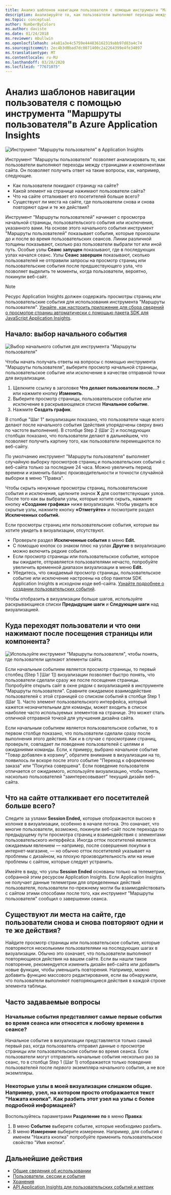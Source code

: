 ```yaml
---
title: Анализ шаблонов навигации пользователя с помощью инструмента "Маршруты пользователя"в Azure Application Insights | Документация Майкрософт
description: Анализируйте то, как пользователи выполняют переходы между страницами и компонентами веб-приложения.
ms.topic: conceptual
author: NumberByColors
ms.author: daviste
ms.date: 01/24/2018
ms.reviewer: mbullwin
ms.openlocfilehash: a4a81a3e4c5759e444836162319abb97d83a4c74
ms.sourcegitcommit: 2ec4b3d0bad7dc0071400c2a2264399e4fe34897
ms.translationtype: MT
ms.contentlocale: ru-RU
ms.lasthandoff: 03/28/2020
ms.locfileid: "77671075"
---
```

# <a name="analyze-user-navigation-patterns-with-user-flows-in-application-insights"></a>Анализ шаблонов навигации пользователя с помощью инструмента "Маршруты пользователя"в Azure Application Insights

![Инструмент "Маршруты пользователя" в Application Insights](./media/usage-flows/00001-flows.png)

Инструмент "Маршруты пользователя" позволяет анализировать то, как пользователи выполняют переходы между страницами и компонентами сайта. Он позволяет получить ответ на такие вопросы, как, например, следующие.

* Как пользователи покидают страницу на сайте?
* Какой элемент на странице нажимают пользователи сайта?
* Что на сайте отталкивает его посетителей больше всего?
* Существуют ли места на сайте, где пользователи снова и снова повторяют одни и те же действия?

Инструмент "Маршруты пользователей" начинает с просмотра начальной страницы, пользовательского события или исключения, указанного вами. На основе этого начального события инструмент "Маршруты пользователей" показывает события, которые произошли до и после во время пользовательских сеансов. Линии различной толщины показывают, сколько раз пользователи выбрали тот или иной путь. Особые узлы **Сеанс запущен** показывают, где в последующих узлах начался сеанс. Узлы **Сеанс завершен** показывают, сколько пользователей не отправили запросы на просмотр страниц или пользовательские события после предшествующего узла, что позволяет выделить те моменты, когда пользователи, вероятно, покинули веб-сайт.

> [!NOTE]
> Ресурс Application Insights должен содержать просмотры страниц или пользовательские события для использования инструмента "Маршруты пользователя". [Узнайте, как настроить приложение для сбора сведений о просмотре страниц автоматически с помощью пакета SDK для JavaScript Application Insights](../../azure-monitor/app/javascript.md).
>
>

## <a name="start-by-choosing-an-initial-event"></a>Начало: выбор начального события

![Выбор начального события для инструмента "Маршруты пользователя"](./media/usage-flows/00002-flows-initial-event.png)

Чтобы начать получать ответы на вопросы с помощью инструмента "Маршруты пользователя", выберите просмотр начальной страницы, пользовательское событие или исключение в качестве отправной точки для визуализации.

1. Щелкните ссылку в заголовке **Что делают пользователи после...?** или нажмите кнопку **Изменить**.
2. Выберите просмотр страницы, пользовательское событие или исключение в раскрывающемся списке **Начальное событие**.
3. Нажмите **Создать график**.

В столбце "Шаг 1" визуализации показано, что пользователи чаще всего делают после начального события (действия упорядочены сверху вниз по частоте выполнения). В столбце Step 2 (Шаг 2) и последующих столбцах показано, что пользователи делают в дальнейшем, что позволяет получить картину того, как пользователи перемещаются по веб-сайту.

По умолчанию инструмент "Маршруты пользователя" выполняет случайную выборку просмотров страниц и пользовательских событий с веб-сайта только за последние 24 часа. Можно увеличить период времени и изменить баланс производительности и точности случайной выборки в меню "Правка".

Чтобы скрыть ненужные просмотры страниц, пользовательские события и исключения, щелкните значок **X** для соответствующих узлов. После того как вы выбрали узлы, которые хотите скрыть, нажмите кнопку **«Создание графика»** ниже визуализации. Чтобы увидеть все скрытые узлы, нажмите кнопку **«Отметуйте»** и посмотрите раздел **Исключенных событий.**

Если просмотры страниц или пользовательские события, которые вы хотите увидеть в визуализации, отсутствуют.

* Проверьте раздел **Исключенные события** в меню **Edit.**
* С помощью кнопок со знаком плюс на узлах **Другие** в визуализацию можно включить редкие события.
* Если просмотр страницы или пользовательское событие, которое вы ожидаете, отправляется пользователями нечасто, попробуйте увеличить временной диапазон визуализации в меню **Edit.**
* Убедитесь, что ожидаемый просмотр страницы, пользовательское событие или исключение настроены на сбор пакетом SDK Application Insights в исходном коде веб-сайта. [Узнайте подробнее о создании пользовательских событий](../../azure-monitor/app/api-custom-events-metrics.md).

Чтобы отобразить в визуализации больше шагов, используйте раскрывающиеся списки **Предыдущие шаги** и **Следующие шаги** над визуализацией.

## <a name="after-visiting-a-page-or-feature-where-do-users-go-and-what-do-they-click"></a>Куда переходят пользователи и что они нажимают после посещения страницы или компонента?

![Используйте инструмент "Маршруты пользователя", чтобы понять, где пользователи щелкают элементы сайта.](./media/usage-flows/00003-flows-one-step.png)

Если начальным событием является просмотр страницы, то первый столбец (Step 1 [Шаг 1]) визуализации позволяет быстро понять, что пользователи сделали сразу же после посещения страницы. Попробуйте открыть сайт в окне рядом с визуализацией в инструменте "Маршруты пользователя". Сравните ожидаемое взаимодействие пользователей с этой страницей со списком событий в столбце Step 1 (Шаг 1). Часто элемент пользовательского интерфейса, который кажется незначительным для команды, может входить в список наиболее часто используемых элементов на странице. Это может стать отличной отправной точкой для улучшения дизайна сайта.

Если начальным событием является пользовательское событие, то в первом столбце показано, что пользователи сделали сразу после выполнения этого действия. Как и в случае с просмотрами страниц, проверьте, совпадает ли поведение пользователей с целями и ожиданиями команды. Если, к примеру, выбрано начальное событие "Товар добавлен в корзину", обратите внимание в визуализации на то, появилось ли вскоре после этого событие "Переход к оформлению заказа" или "Покупка совершена". Если поведение пользователя отличается от ожидаемого, используйте визуализацию, чтобы понять, насколько пользователей "заинтересовывает" текущий дизайн веб-сайта.

## <a name="where-are-the-places-that-users-churn-most-from-your-site"></a>Что на сайте отталкивает его посетителей больше всего?

Следите за узлами **Session Ended,** которые отображаются высоко в колонке в визуализации, особенно в начале потока. Это означает, что многие пользователи, возможно, покинули веб-сайт после перехода по предыдущему пути просмотра страниц и взаимодействия с элементами пользовательского интерфейса. Иногда отток посетителей является ожидаемым явлением — например, после совершения покупки в интернет-магазине, — но обычно отток посетителей указывает на проблемы с дизайном, на плохую производительность или на иные проблемы с сайтом, которые следует устранить.

Имейте в виду, что узлы **Session Ended** основаны только на телеметрии, собранной этим ресурсом Application Insights. Если Application Insights не получает данные телеметрии для определенных действий пользователя, пользователи по-прежнему могли бы взаимодействовать с сайтом этими способами после того, как инструмент "Маршруты пользователя" сообщил о завершении сеанса.

## <a name="are-there-places-where-users-repeat-the-same-action-over-and-over"></a>Существуют ли места на сайте, где пользователи снова и снова повторяют одни и те же действия?

Найдите просмотр страницы или пользовательское событие, которые повторяются несколькими пользователями на последующих шагах в визуализации. Обычно это означает, что пользователи выполняют повторяющиеся действия на вашем сайте. Если вы нашли такое повторение, рекомендуется изменить дизайн веб-сайта или добавить новые функции, чтобы уменьшить повторения. Например, можно добавить функцию массового редактирования, если вы обнаружили, что пользователи выполняют повторяющиеся действия в каждой строке элемента таблицы.

## <a name="common-questions"></a>Часто задаваемые вопросы

### <a name="does-the-initial-event-represent-the-first-time-the-event-appears-in-a-session-or-any-time-it-appears-in-a-session"></a>Начальные события представляют самые первые события во время сеанса или относятся к любому времени в сеансе?

Начальное событие в визуализации представляется только самый первый раз, когда пользователь отправил данные о просмотре страницы или пользовательском событии во время сеанса. Если пользователи могут отправлять начальные события несколько раз за сеанс, то в столбце Step 1 (Шаг 1) отображается только поведение пользователей после *первого* экземпляра начального события, а не все экземпляры.

### <a name="some-of-the-nodes-in-my-visualization-are-too-high-level-for-example-a-node-that-just-says-button-clicked-how-can-i-break-it-down-into-more-detailed-nodes"></a>Некоторые узлы в моей визуализации слишком общие. Например, узел, на котором просто отображается текст "Нажата кнопка". Как разбить этот узел на узлы с более подробной информацией?

Воспользуйтесь параметрами **Разделение по** в меню **Правка**:

1. В меню **Событие** выберите событие, которые необходимо разбить.
2. В меню **Измерение** выберите измерение. Например, для события с именем "Нажата кнопка" попробуйте применить пользовательское свойство "Имя кнопки".

## <a name="next-steps"></a>Дальнейшие действия

* [Общие сведения об использовании](usage-overview.md)
* [Пользователи, сессии и события](usage-segmentation.md)
* [Хранения](usage-retention.md)
* [API Application Insights для пользовательских событий и метрик](../../azure-monitor/app/api-custom-events-metrics.md)
